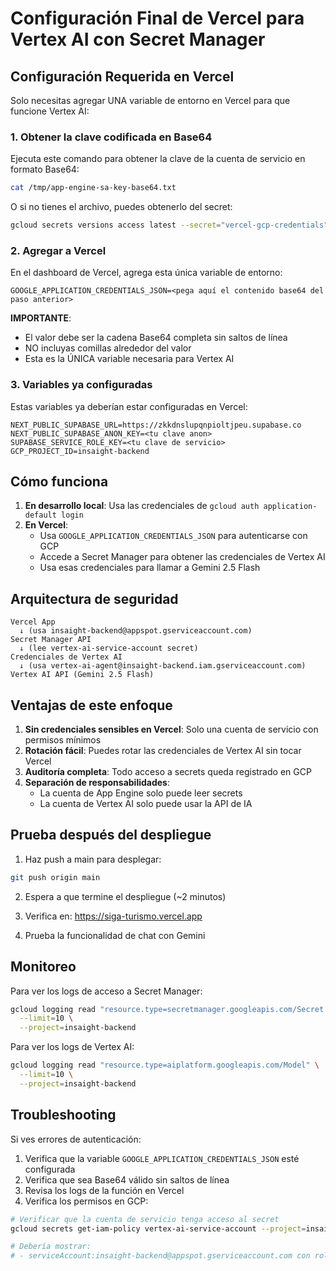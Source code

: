 # Configuración Final de Vercel para Vertex AI con Secret Manager

## Configuración Requerida en Vercel

Solo necesitas agregar UNA variable de entorno en Vercel para que funcione Vertex AI:

### 1. Obtener la clave codificada en Base64

Ejecuta este comando para obtener la clave de la cuenta de servicio en formato Base64:

```bash
cat /tmp/app-engine-sa-key-base64.txt
```

O si no tienes el archivo, puedes obtenerlo del secret:

```bash
gcloud secrets versions access latest --secret="vercel-gcp-credentials" --project=insaight-backend | base64
```

### 2. Agregar a Vercel

En el dashboard de Vercel, agrega esta única variable de entorno:

```
GOOGLE_APPLICATION_CREDENTIALS_JSON=<pega aquí el contenido base64 del paso anterior>
```

**IMPORTANTE**: 
- El valor debe ser la cadena Base64 completa sin saltos de línea
- NO incluyas comillas alrededor del valor
- Esta es la ÚNICA variable necesaria para Vertex AI

### 3. Variables ya configuradas

Estas variables ya deberían estar configuradas en Vercel:

```
NEXT_PUBLIC_SUPABASE_URL=https://zkkdnslupqnpioltjpeu.supabase.co
NEXT_PUBLIC_SUPABASE_ANON_KEY=<tu clave anon>
SUPABASE_SERVICE_ROLE_KEY=<tu clave de servicio>
GCP_PROJECT_ID=insaight-backend
```

## Cómo funciona

1. **En desarrollo local**: Usa las credenciales de `gcloud auth application-default login`
2. **En Vercel**: 
   - Usa `GOOGLE_APPLICATION_CREDENTIALS_JSON` para autenticarse con GCP
   - Accede a Secret Manager para obtener las credenciales de Vertex AI
   - Usa esas credenciales para llamar a Gemini 2.5 Flash

## Arquitectura de seguridad

```
Vercel App 
  ↓ (usa insaight-backend@appspot.gserviceaccount.com)
Secret Manager API
  ↓ (lee vertex-ai-service-account secret)
Credenciales de Vertex AI
  ↓ (usa vertex-ai-agent@insaight-backend.iam.gserviceaccount.com)
Vertex AI API (Gemini 2.5 Flash)
```

## Ventajas de este enfoque

1. **Sin credenciales sensibles en Vercel**: Solo una cuenta de servicio con permisos mínimos
2. **Rotación fácil**: Puedes rotar las credenciales de Vertex AI sin tocar Vercel
3. **Auditoría completa**: Todo acceso a secrets queda registrado en GCP
4. **Separación de responsabilidades**: 
   - La cuenta de App Engine solo puede leer secrets
   - La cuenta de Vertex AI solo puede usar la API de IA

## Prueba después del despliegue

1. Haz push a main para desplegar:
```bash
git push origin main
```

2. Espera a que termine el despliegue (~2 minutos)

3. Verifica en: https://siga-turismo.vercel.app

4. Prueba la funcionalidad de chat con Gemini

## Monitoreo

Para ver los logs de acceso a Secret Manager:
```bash
gcloud logging read "resource.type=secretmanager.googleapis.com/Secret AND resource.labels.secret_id=vertex-ai-service-account" \
  --limit=10 \
  --project=insaight-backend
```

Para ver los logs de Vertex AI:
```bash
gcloud logging read "resource.type=aiplatform.googleapis.com/Model" \
  --limit=10 \
  --project=insaight-backend
```

## Troubleshooting

Si ves errores de autenticación:

1. Verifica que la variable `GOOGLE_APPLICATION_CREDENTIALS_JSON` esté configurada
2. Verifica que sea Base64 válido sin saltos de línea
3. Revisa los logs de la función en Vercel
4. Verifica los permisos en GCP:

```bash
# Verificar que la cuenta de servicio tenga acceso al secret
gcloud secrets get-iam-policy vertex-ai-service-account --project=insaight-backend

# Debería mostrar:
# - serviceAccount:insaight-backend@appspot.gserviceaccount.com con role: roles/secretmanager.secretAccessor
```